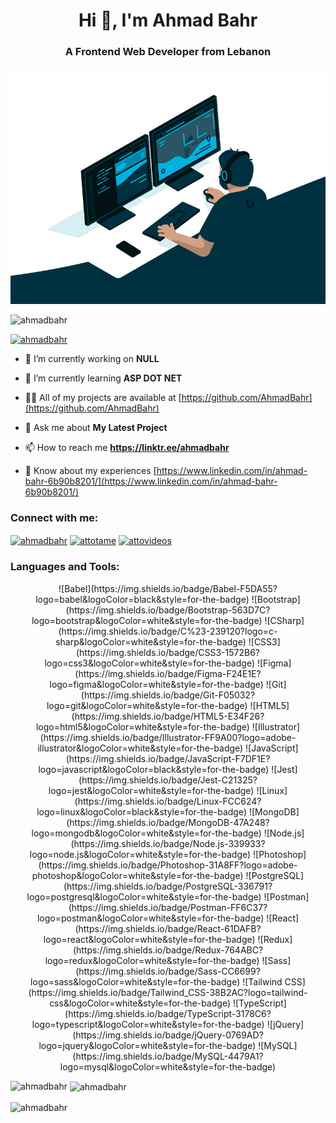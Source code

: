 <h1 align="center">Hi 👋, I'm Ahmad Bahr</h1>
<h3 align="center">A Frontend Web Developer from Lebanon</h3>

<p align="left"> <img src="https://raw.githubusercontent.com/luoyger/luoyger/main/code.gif" /> </p>

<p align="left"> <img src="https://komarev.com/ghpvc/?username=ahmadbahr&label=Profile%20views&color=0e75b6&style=flat" alt="ahmadbahr" /> </p>

<p align="left"> <a href="https://github.com/ryo-ma/github-profile-trophy"><img src="https://github-profile-trophy.vercel.app/?username=ahmadbahr" alt="ahmadbahr" /></a> </p>

- 🔭 I’m currently working on **NULL**

- 🌱 I’m currently learning **ASP DOT NET**

- 👨‍💻 All of my projects are available at [https://github.com/AhmadBahr](https://github.com/AhmadBahr)

- 💬 Ask me about **My Latest Project**

- 📫 How to reach me **https://linktr.ee/ahmadbahr**

- 📄 Know about my experiences [https://www.linkedin.com/in/ahmad-bahr-6b90b8201/](https://www.linkedin.com/in/ahmad-bahr-6b90b8201/)

<h3 align="left">Connect with me:</h3>
<p align="left">
<a href="https://linkedin.com/in/ahmadbahr" target="blank"><img align="center" src="https://raw.githubusercontent.com/rahuldkjain/github-profile-readme-generator/master/src/images/icons/Social/linked-in-alt.svg" alt="ahmadbahr" height="30" width="40" /></a>
<a href="https://instagram.com/attotame" target="blank"><img align="center" src="https://raw.githubusercontent.com/rahuldkjain/github-profile-readme-generator/master/src/images/icons/Social/instagram.svg" alt="attotame" height="30" width="40" /></a>
<a href="https://www.youtube.com/c/attovideos" target="blank"><img align="center" src="https://raw.githubusercontent.com/rahuldkjain/github-profile-readme-generator/master/src/images/icons/Social/youtube.svg" alt="attovideos" height="30" width="40" /></a>

</p>

<h3 align="left">Languages and Tools:</h3>
<p align="center"> 
![Babel](https://img.shields.io/badge/Babel-F5DA55?logo=babel&logoColor=black&style=for-the-badge)
![Bootstrap](https://img.shields.io/badge/Bootstrap-563D7C?logo=bootstrap&logoColor=white&style=for-the-badge)
![CSharp](https://img.shields.io/badge/C%23-239120?logo=c-sharp&logoColor=white&style=for-the-badge)
![CSS3](https://img.shields.io/badge/CSS3-1572B6?logo=css3&logoColor=white&style=for-the-badge)
![Figma](https://img.shields.io/badge/Figma-F24E1E?logo=figma&logoColor=white&style=for-the-badge)
![Git](https://img.shields.io/badge/Git-F05032?logo=git&logoColor=white&style=for-the-badge)
![HTML5](https://img.shields.io/badge/HTML5-E34F26?logo=html5&logoColor=white&style=for-the-badge)
![Illustrator](https://img.shields.io/badge/Illustrator-FF9A00?logo=adobe-illustrator&logoColor=white&style=for-the-badge)
![JavaScript](https://img.shields.io/badge/JavaScript-F7DF1E?logo=javascript&logoColor=black&style=for-the-badge)
![Jest](https://img.shields.io/badge/Jest-C21325?logo=jest&logoColor=white&style=for-the-badge)
![Linux](https://img.shields.io/badge/Linux-FCC624?logo=linux&logoColor=black&style=for-the-badge)
![MongoDB](https://img.shields.io/badge/MongoDB-47A248?logo=mongodb&logoColor=white&style=for-the-badge)
![Node.js](https://img.shields.io/badge/Node.js-339933?logo=node.js&logoColor=white&style=for-the-badge)
![Photoshop](https://img.shields.io/badge/Photoshop-31A8FF?logo=adobe-photoshop&logoColor=white&style=for-the-badge)
![PostgreSQL](https://img.shields.io/badge/PostgreSQL-336791?logo=postgresql&logoColor=white&style=for-the-badge)
![Postman](https://img.shields.io/badge/Postman-FF6C37?logo=postman&logoColor=white&style=for-the-badge)
![React](https://img.shields.io/badge/React-61DAFB?logo=react&logoColor=white&style=for-the-badge)
![Redux](https://img.shields.io/badge/Redux-764ABC?logo=redux&logoColor=white&style=for-the-badge)
![Sass](https://img.shields.io/badge/Sass-CC6699?logo=sass&logoColor=white&style=for-the-badge)
![Tailwind CSS](https://img.shields.io/badge/Tailwind_CSS-38B2AC?logo=tailwind-css&logoColor=white&style=for-the-badge)
![TypeScript](https://img.shields.io/badge/TypeScript-3178C6?logo=typescript&logoColor=white&style=for-the-badge)
![jQuery](https://img.shields.io/badge/jQuery-0769AD?logo=jquery&logoColor=white&style=for-the-badge)
![MySQL](https://img.shields.io/badge/MySQL-4479A1?logo=mysql&logoColor=white&style=for-the-badge)


<p><img align="left" src="https://github-readme-stats.vercel.app/api/top-langs?username=ahmadbahr&show_icons=true&locale=en&layout=compact" alt="ahmadbahr" /></p>

<p>&nbsp;<img align="center" src="https://github-readme-stats.vercel.app/api?username=ahmadbahr&show_icons=true&locale=en" alt="ahmadbahr" /></p>

<p><img align="center" src="https://github-readme-streak-stats.herokuapp.com/?user=ahmadbahr&" alt="ahmadbahr" /></p>
